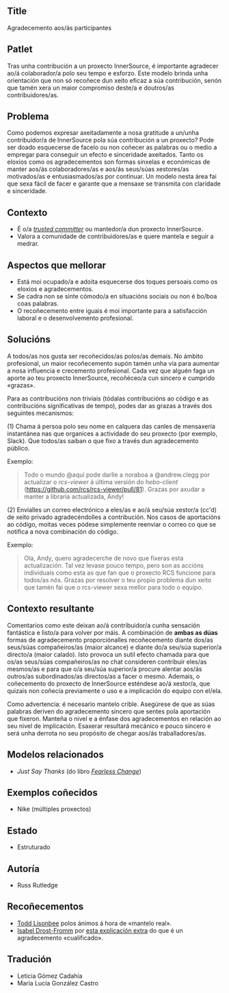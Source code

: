 ## Title

Agradecemento aos/ás participantes

## Patlet

Tras unha contribución a un proxecto InnerSource, é importante agradecer ao/á colaborador/a polo seu tempo e esforzo. Este modelo brinda unha orientación que non só recoñece dun xeito eficaz a súa contribución, senón que tamén xera un maior compromiso deste/a e doutros/as contribuidores/as.

## Problema

Como podemos expresar axeitadamente a nosa gratitude a un/unha contribuidor/a de InnerSource pola súa contribución a un proxecto? Pode ser doado esquecerse de facelo ou non coñecer as palabras ou o medio a empregar para conseguir un efecto e sinceridade axeitados. Tanto os eloxios como os agradecementos son formas sinxelas e económicas de manter aos/ás colaboradores/as e aos/ás seus/súas xestores/as motivados/as e entusiasmados/as por continuar. Un modelo nesta área fai que sexa fácil de facer e garante que a mensaxe se transmita con claridade e sinceridade.

## Contexto

* É o/a [*trusted committer*](./trusted-committer.md) ou mantedor/a dun proxecto InnerSource.
* Valora a comunidade de contribuidores/as e quere mantela e seguir a medrar.

## Aspectos que mellorar

* Está moi ocupado/a e adoita esquecerse dos toques persoais como os eloxios e agradecementos.
* Se cadra non se sinte cómodo/a en situacións sociais ou non é bo/boa coas palabras.
* O recoñecemento entre iguais é moi importante para a satisfacción laboral e o desenvolvemento profesional.

## Solucións

A todos/as nos gusta ser recoñecidos/as polos/as demais. No ámbito profesional, un maior recoñecemento supón tamén unha vía para aumentar a nosa influencia e crecemento profesional. Cada vez que alguén faga un aporte ao teu proxecto InnerSource, recoñéceo/a cun sincero e cumprido «grazas».

Para as contribucións non triviais (tódalas contribucións ao código e as contribucións significativas de tempo), podes dar as grazas a través dos seguintes mecanismos:

(1) Chama á persoa polo seu nome en calquera das canles de mensaxería instantánea nas que organices a actividade do seu proxecto (por exemplo, Slack). Que todos/as saiban o que fixo a través dun agradecemento público.

Exemplo:

> Todo o mundo @aquí pode darlle a noraboa a @andrew.clegg por actualizar o *rcs-viewer* á última versión do *hebo-client* (https://github.com/rcs/rcs-viewer/pull/81). Grazas por axudar a manter a libraría actualizada, Andy!

(2) Envíalles un correo electrónico a eles/as e ao/á seu/súa xestor/a (cc'd) de xeito privado agradecéndolles a contribución. Nos casos de aportacións ao código, moitas veces pódese simplemente reenviar o correo co que se notifica a nova combinación do código.

Exemplo:

> Ola, Andy, quero agradecerche de novo que fixeras esta actualización. Tal vez levase pouco tempo, pero son as accións individuais como esta as que fan que o proxecto RCS funcione para todos/as nós. Grazas por resolver o teu propio problema dun xeito que tamén fai que o rcs-viewer sexa mellor para todo o equipo.

## Contexto resultante

Comentarios como este deixan ao/á contribuidor/a cunha sensación fantástica e listo/a para volver por máis. A combinación de **ambas as dúas** formas de agradecemento proporciónalles recoñecemento diante dos/as seus/súas compañeiros/as (maior alcance) e diante do/a seu/súa superior/a directo/a (maior calado). Isto provoca un sutil efecto chamada para que os/as seus/súas compañeiros/as no chat consideren contribuír eles/as mesmos/as e para que o/a seu/súa superior/a procure alentar aos/ás outros/as subordinados/as directos/as a facer o mesmo. Ademais, o coñecemento do proxecto de InnerSource esténdese ao/á xestor/a, que quizais non coñecía previamente o uso e a implicación do equipo con el/ela.

Como advertencia: é necesario mantelo crible. Asegúrese de que as súas palabras deriven do agradecemento sincero que sentes pola aportación que fixeron. Manteña o nivel e a énfase dos agradecementos en relación ao seu nivel de implicación. Esaxerar resultará mecánico e pouco sincero e será unha derrota no seu propósito de chegar aos/ás traballadores/as.

## Modelos relacionados

* *Just Say Thanks* (do libro [*Fearless Change*](https://fearlesschangepatterns.com/))

## Exemplos coñecidos

* Nike (múltiples proxectos)

## Estado

* Estruturado

## Autoría

* Russ Rutledge

## Recoñecementos

* [Todd Lisonbee](https://github.com/tlisonbee) polos ánimos á hora de «mantelo real».
* [Isabel Drost-Fromm](https://github.com/MaineC) por [esta explicación extra](https://youtu.be/h3MPewsk5PU?t=357) do que é un agradecemento «cualificado».

## Tradución

- Leticia Gómez Cadahía
- María Lucía González Castro